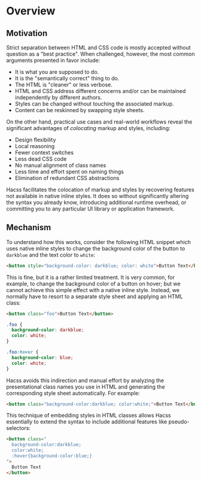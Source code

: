 # Overview

## Motivation

Strict separation between HTML and CSS code is mostly accepted without question
as a "best practice". When challenged, however, the most common arguments
presented in favor include:

* It is what you are supposed to do.
* It is the "semantically correct" thing to do.
* The HTML is "cleaner" or less verbose.
* HTML and CSS address different concerns and/or can be maintained independently
  by different authors.
* Styles can be changed without touching the associated markup.
* Content can be reskinned by swapping style sheets.

On the other hand, practical use cases and real-world workflows reveal the
significant advantages of _colocating_ markup and styles, including:

* Design flexibility
* Local reasoning
* Fewer context switches
* Less dead CSS code
* No manual alignment of class names
* Less time and effort spent on naming things
* Elimination of redundant CSS abstractions

Hacss facilitates the colocation of markup and styles by recovering features not
available in native inline styles. It does so without significantly altering the
syntax you already know, introducing additional runtime overhead, or committing
you to any particular UI library or application framework.

## Mechanism

To understand how this works, consider the following HTML snippet which uses
native inline styles to change the background color of the button to `darkblue`
and the text color to `white`:

```html
<button style="background-color: darkblue; color: white">Button Text</button>
```

This is fine, but it is a rather limited treatment. It is very common, for
example, to change the background color of a button on hover; but we cannot
achieve this simple effect with a native inline style. Instead, we normally have
to resort to a separate style sheet and applying an HTML class:

```html
<button class="foo">Button Text</button>
```

```css
.foo {
  background-color: darkblue;
  color: white;
}

.foo:hover {
  background-color: blue;
  color: white;
}
```

Hacss avoids this indirection and manual effort by analyzing the presentational
class names you use in HTML and generating the corresponding style sheet
automatically. For example:

```html
<button class="background-color:darkblue; color:white;">Button Text</button>
```

This technique of embedding styles in HTML classes allows Hacss essentially to
extend the syntax to include additional features like pseudo-selectors:

```html
<button class="
  background-color:darkblue;
  color:white;
  :hover{background-color:blue;}
">
  Button Text
</button>
```

